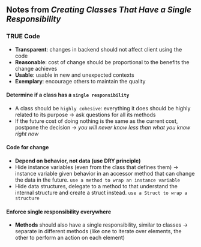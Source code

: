 ## Notes from *Creating Classes That Have a Single Responsibility*

### TRUE Code

- **Transparent**: changes in backend should not affect client using the code
- **Reasonable**: cost of change should be proportional to the benefits the change achieves
- **Usable**: usable in new and unexpected contexts
- **Exemplary**: encourage others to maintain the quality

#### Determine if a class has a `single responsibility`
- A class should be `highly cohesive`: everything it does should be highly related to its purpose -> ask questions for all its methods
- If the future cost of doing nothing is the same as the current cost, postpone the decision -> *you will never know less than what you know right now*

#### Code for change
- **Depend on behavior, not data (use DRY principle)**
- Hide instance variables (even from the class that defines them) -> instance variable given behavior in an accessor method that can change the data in the future. `use a method to wrap an instance variable`
- Hide data structures, delegate to a method to that understand the internal structure and create a struct instead. `use a Struct to wrap a structure`

#### Enforce single responsibility everywhere
- **Methods** should also have a single responsibility, similar to classes -> separate in different methods (like one to iterate over elements, the other to perform an action on each element)

